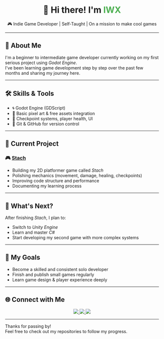 
<h1 align="center">👋 Hi there! I'm <span style="color:#4CAF50">IWX</span></h1>

<p align="center">
🎮 Indie Game Developer | Self-Taught | On a mission to make cool games

---

## 🧠 About Me

I'm a beginner to intermediate game developer currently working on my first serious project using *Godot Engine*.  
I've been learning game development step by step over the past few months and sharing my journey here.

---

## 🛠 Skills & Tools

- 🌀 Godot Engine (GDScript)
- 🎨 Basic pixel art & free assets integration
- 🔁 Checkpoint systems, player health, UI
- 💾 Git & GitHub for version control

---

## 📌 Current Project

### 🎮 [Stach](https://github.com/IWXdev/Stach)
- Building my 2D platformer game called *Stach*
- Polishing mechanics (movement, damage, healing, checkpoints)
- Improving code structure and performance
- Documenting my learning process

---

## 🚀 What's Next?

After finishing *Stach*, I plan to:

- Switch to *Unity Engine*
- Learn and master *C#*
- Start developing my second game with more complex systems

---

## 🌱 My Goals

- Become a skilled and consistent solo developer
- Finish and publish small games regularly
- Learn game design & player experience deeply

---
## 🌐 Connect with Me


<p align="center">
  <a href="https://iwx-10.itch.io/">
    <img src="https://img.shields.io/badge/itch.io-FA5C5C?style=for-the-badge&logo=itchdotio&logoColor=white" />
  </a>
  <a href="https://www.instagram.com/ayoub__iwx?igsh=N3k2ZXBiOWhiZTU1">
    <img src="https://img.shields.io/badge/Instagram-E4405F?style=for-the-badge&logo=instagram&logoColor=white" />
  </a>
  <a href="https://x.com/AYOUB_IWX?t=nCRvwL-EjUBEvQsSuS7_oQ&s=09">
    <img src="https://img.shields.io/badge/X-1DA1F2?style=for-the-badge&logo=twitter&logoColor=white" />
  </a>
</p>

---
Thanks for passing by!  
Feel free to check out my repositories to follow my progress.
